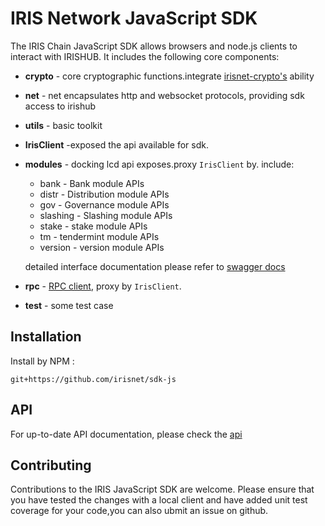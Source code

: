 # IRIS Network JavaScript SDK

The IRIS Chain JavaScript SDK allows browsers and node.js clients  to interact with IRISHUB. It includes the following core  components:

- **crypto** - core cryptographic functions.integrate [irisnet-crypto's](https://github.com/irisnet/irisnet-crypto) ability

- **net** - net encapsulates http and websocket protocols, providing sdk access to irishub

- **utils** - basic toolkit

- **IrisClient** -exposed the api available for sdk.

- **modules** - docking lcd api exposes.proxy `IrisClient` by. include:

  - bank - Bank module APIs
  - distr - Distribution module APIs  
  - gov - Governance module APIs
  - slashing - Slashing module APIs
  - stake - stake module APIs
  - tm - tendermint module APIs
  - version - version module APIs

  detailed interface documentation please refer to [swagger docs]([http://irisnet-lcd.rainbow.one/](http://irisnet-lcd.rainbow.one/))

- **rpc** - [RPC client](http://irisnet-rpc.rainbow.one/), proxy by `IrisClient`.

- **test** - some test case

## Installation

Install by NPM :

`git+https://github.com/irisnet/sdk-js`

## API

For up-to-date API documentation, please check the [api](./docs/api.md)

## Contributing

Contributions to the IRIS JavaScript SDK are welcome. Please ensure that you have tested the changes with a local client and have added unit test coverage for your code,you can also ubmit an issue on github.
